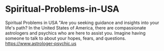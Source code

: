 # Spiritual-Problems-in-USA
Spiritual Problems in USA "Are you seeking guidance and insights into your life's path? In the United States of America, there are compassionate astrologers and psychics who are here to assist you.  Imagine having someone to talk to about your hopes, fears, and questions. https://www.astrologer-psychic.us
